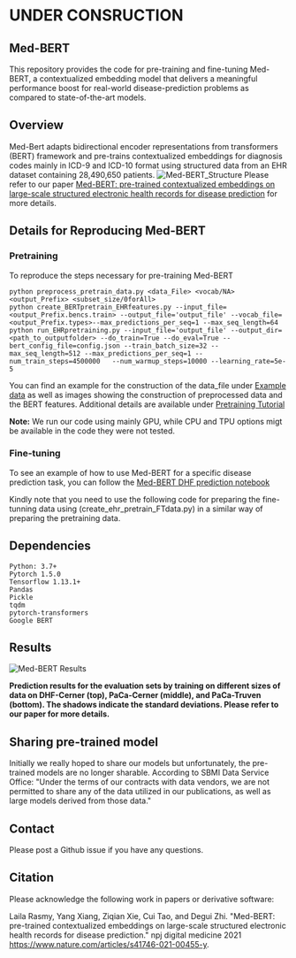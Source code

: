 
#  UNDER CONSRUCTION ####


## Med-BERT
This repository provides the code for pre-training and fine-tuning Med-BERT, a contextualized embedding model that delivers a meaningful performance boost for real-world disease-prediction problems as compared to state-of-the-art models.

## Overview
Med-Bert adapts bidirectional encoder representations from transformers (BERT) framework and pre-trains contextualized embeddings for diagnosis codes mainly in ICD-9 and ICD-10 format using structured data from an EHR dataset containing 28,490,650 patients. 
 ![Med-BERT_Structure](Med-BERT_Structure.png)
Please refer to our paper [Med-BERT: pre-trained contextualized embeddings on large-scale structured electronic health records for disease prediction](https://arxiv.org/abs/2005.12833) for more details.

  
## Details for Reproducing Med-BERT
### Pretraining

To reproduce the steps necessary for pre-training Med-BERT

    python preprocess_pretrain_data.py <data_File> <vocab/NA> <output_Prefix> <subset_size/0forAll>
    python create_BERTpretrain_EHRfeatures.py --input_file=<output_Prefix.bencs.train> --output_file='output_file' --vocab_file=<output_Prefix.types>--max_predictions_per_seq=1 --max_seq_length=64
    python run_EHRpretraining.py --input_file='output_file' --output_dir=<path_to_outputfolder> --do_train=True --do_eval=True --bert_config_file=config.json --train_batch_size=32 --max_seq_length=512 --max_predictions_per_seq=1 --num_train_steps=4500000   --num_warmup_steps=10000 --learning_rate=5e-5

You can find an example for the construction of the data_file under [Example data](Pretraining%20Code/Data%20Pre-processing%20Code/Example%20data) as well as images showing the construction of preprocessed data and the BERT features. Additional details are available under [Pretraining Tutorial](Pretraining%20Code)

<B>Note:</B> We run our code using mainly GPU, while CPU and TPU options migt be available in the code they were not tested.

### Fine-tuning 

To see an example of how to use Med-BERT for a specific disease prediction task, you can follow the [Med-BERT DHF prediction notebook](Fine-Tunning%20Tutorials/predicting_DHF_MED_BERT_LR.ipynb)

Kindly note that you need to use the following code for preparing the fine-tunning data using (create_ehr_pretrain_FTdata.py) in a similar way of preparing the pretraining data.


## Dependencies
    Python: 3.7+
    Pytorch 1.5.0
    Tensorflow 1.13.1+
    Pandas
    Pickle
    tqdm
    pytorch-transformers
    Google BERT
    

## Results
 ![Med-BERT Results](Med-BERT%20results.jpg) 
 
<B>Prediction results for the evaluation sets by training on different sizes of data on DHF-Cerner (top), PaCa-Cerner (middle), and PaCa-Truven (bottom). The shadows indicate the standard deviations. Please refer to our paper for more details.</B>
 
## Sharing pre-trained model

Initially we really hoped to share our models but unfortunately, the pre-trained models are no longer sharable. 
According to SBMI Data Service Office: "Under the terms of our contracts with data vendors, we are not permitted to share any of the data utilized in our publications, as well as large models derived from those data." 

## Contact

Please post a Github issue if you have any questions.

## Citation

Please acknowledge the following work in papers or derivative software:

Laila Rasmy, Yang Xiang, Ziqian Xie, Cui Tao, and Degui Zhi. "Med-BERT: pre-trained contextualized embeddings on large-scale structured electronic health records for disease prediction." npj digital medicine 2021 https://www.nature.com/articles/s41746-021-00455-y.




